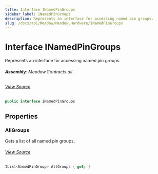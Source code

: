 ```yaml
---
title: Interface INamedPinGroups
sidebar_label: INamedPinGroups
description: Represents an interface for accessing named pin groups.
slug: /docs/api/Meadow/Meadow.Hardware/INamedPinGroups
---
```

# Interface INamedPinGroups
Represents an interface for accessing named pin groups.

###### **Assembly**: Meadow.Contracts.dll
###### [View Source](https://github.com/WildernessLabs/Meadow.Contracts.git/blob/develop/Source/Meadow.Contracts/Hardware/Contracts/INamedPinGroups.cs#L8)
```csharp title="Declaration"
public interface INamedPinGroups
```
## Properties
### AllGroups
Gets a list of all named pin groups.
###### [View Source](https://github.com/WildernessLabs/Meadow.Contracts.git/blob/develop/Source/Meadow.Contracts/Hardware/Contracts/INamedPinGroups.cs#L13)
```csharp title="Declaration"
IList<NamedPinGroup> AllGroups { get; }
```
